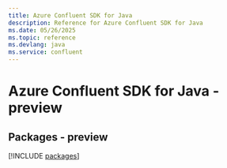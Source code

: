 ```yaml
---
title: Azure Confluent SDK for Java
description: Reference for Azure Confluent SDK for Java
ms.date: 05/26/2025
ms.topic: reference
ms.devlang: java
ms.service: confluent
---
```

# Azure Confluent SDK for Java - preview
## Packages - preview
[!INCLUDE [packages](confluent-index.md)]